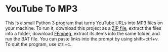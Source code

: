 # YouTube To MP3

This is a small Python 3 program that turns YouTube URLs into MP3 files on your machine. To run it, download this project as a [ZIP file](https://github.com/KINGTUT10101/YouTube-To-MP3/releases), extract the files into a folder, download [FFmpeg](https://ffmpeg.org/download.html#build-windows), extract its items into the same folder, and run the BAT file. You can paste links into the prompt by using shift+ctrl+v. To quit the program, use ctrl+c.
